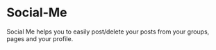 Social-Me
=========

Social Me helps you to easily post/delete your posts from your groups, pages and your profile.
